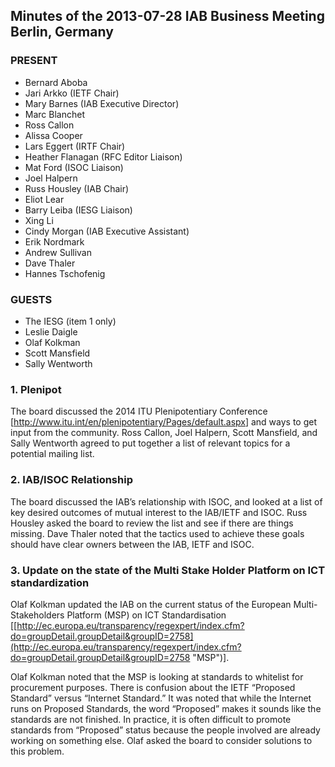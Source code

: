 
Minutes of the 2013-07-28 IAB Business Meeting
Berlin, Germany
--------------------------------------------------------------


### PRESENT


* Bernard Aboba
* Jari Arkko (IETF Chair)
* Mary Barnes (IAB Executive Director)
* Marc Blanchet
* Ross Callon
* Alissa Cooper
* Lars Eggert (IRTF Chair)
* Heather Flanagan (RFC Editor Liaison)
* Mat Ford (ISOC Liaison)
* Joel Halpern
* Russ Housley (IAB Chair)
* Eliot Lear
* Barry Leiba (IESG Liaison)
* Xing Li
* Cindy Morgan (IAB Executive Assistant)
* Erik Nordmark
* Andrew Sullivan
* Dave Thaler
* Hannes Tschofenig


### GUESTS


* The IESG (item 1 only)
* Leslie Daigle
* Olaf Kolkman
* Scott Mansfield
* Sally Wentworth


### 1. Plenipot


The board discussed the 2014 ITU Plenipotentiary Conference [<http://www.itu.int/en/plenipotentiary/Pages/default.aspx>] and ways to get input from the community. Ross Callon, Joel Halpern, Scott Mansfield, and Sally Wentworth agreed to put together a list of relevant topics for a potential mailing list.


### 2. IAB/ISOC Relationship


The board discussed the IAB’s relationship with ISOC, and looked at a list of key desired outcomes of mutual interest to the IAB/IETF and ISOC. Russ Housley asked the board to review the list and see if there are things missing. Dave Thaler noted that the tactics used to achieve these goals should have clear owners between the IAB, IETF and ISOC.


### 3. Update on the state of the Multi Stake Holder Platform on ICT standardization


Olaf Kolkman updated the IAB on the current status of the European Multi-Stakeholders Platform (MSP) on ICT Standardisation [[http://ec.europa.eu/transparency/regexpert/index.cfm?do=groupDetail.groupDetail&groupID=2758](http://ec.europa.eu/transparency/regexpert/index.cfm?do=groupDetail.groupDetail&groupID=2758 "MSP")].


Olaf Kolkman noted that the MSP is looking at standards to whitelist for procurement purposes. There is confusion about the IETF “Proposed Standard” versus “Internet Standard.” It was noted that while the Internet runs on Proposed Standards, the word “Proposed” makes it sounds like the standards are not finished. In practice, it is often difficult to promote standards from “Proposed” status because the people involved are already working on something else. Olaf asked the board to consider solutions to this problem.


